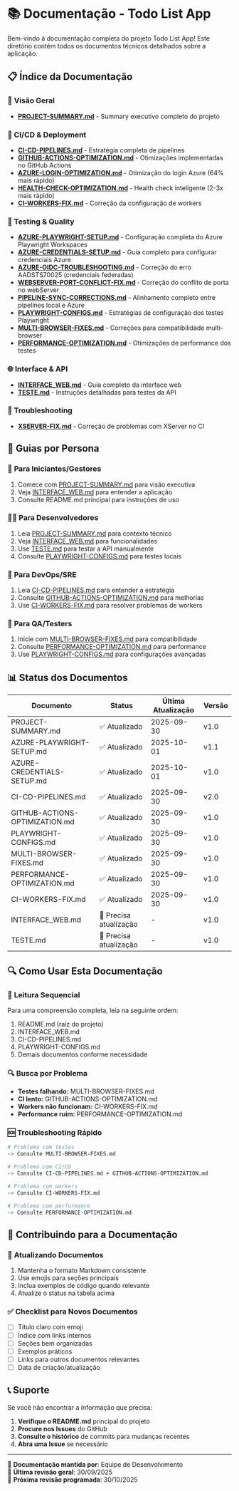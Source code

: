 # 📚 Documentação - Todo List App

Bem-vindo à documentação completa do projeto Todo List App! Este diretório contém todos os documentos técnicos detalhados sobre a aplicação.

## 📋 Índice da Documentação

### 🎯 **Visão Geral**
- **[PROJECT-SUMMARY.md](PROJECT-SUMMARY.md)** - Summary executivo completo do projeto

### 🚀 CI/CD & Deployment
- **[CI-CD-PIPELINES.md](CI-CD-PIPELINES.md)** - Estratégia completa de pipelines
- **[GITHUB-ACTIONS-OPTIMIZATION.md](GITHUB-ACTIONS-OPTIMIZATION.md)** - Otimizações implementadas no GitHub Actions
- **[AZURE-LOGIN-OPTIMIZATION.md](AZURE-LOGIN-OPTIMIZATION.md)** - Otimização do login Azure (64% mais rápido)
- **[HEALTH-CHECK-OPTIMIZATION.md](HEALTH-CHECK-OPTIMIZATION.md)** - Health check inteligente (2-3x mais rápido)
- **[CI-WORKERS-FIX.md](CI-WORKERS-FIX.md)** - Correção da configuração de workers

### 🧪 Testing & Quality
- **[AZURE-PLAYWRIGHT-SETUP.md](AZURE-PLAYWRIGHT-SETUP.md)** - Configuração completa do Azure Playwright Workspaces
- **[AZURE-CREDENTIALS-SETUP.md](AZURE-CREDENTIALS-SETUP.md)** - Guia completo para configurar credenciais Azure
- **[AZURE-OIDC-TROUBLESHOOTING.md](AZURE-OIDC-TROUBLESHOOTING.md)** - Correção do erro AADSTS70025 (credenciais federadas)
- **[WEBSERVER-PORT-CONFLICT-FIX.md](WEBSERVER-PORT-CONFLICT-FIX.md)** - Correção do conflito de porta no webServer
- **[PIPELINE-SYNC-CORRECTIONS.md](PIPELINE-SYNC-CORRECTIONS.md)** - Alinhamento completo entre pipelines local e Azure
- **[PLAYWRIGHT-CONFIGS.md](PLAYWRIGHT-CONFIGS.md)** - Estratégias de configuração dos testes Playwright
- **[MULTI-BROWSER-FIXES.md](MULTI-BROWSER-FIXES.md)** - Correções para compatibilidade multi-browser
- **[PERFORMANCE-OPTIMIZATION.md](PERFORMANCE-OPTIMIZATION.md)** - Otimizações de performance dos testes

### 🌐 Interface & API
- **[INTERFACE_WEB.md](INTERFACE_WEB.md)** - Guia completo da interface web
- **[TESTE.md](TESTE.md)** - Instruções detalhadas para testes da API

### 🔧 Troubleshooting
- **[XSERVER-FIX.md](XSERVER-FIX.md)** - Correção de problemas com XServer no CI

## 🎯 Guias por Persona

### 🎯 **Para Iniciantes/Gestores**
1. Comece com [PROJECT-SUMMARY.md](PROJECT-SUMMARY.md) para visão executiva
2. Veja [INTERFACE_WEB.md](INTERFACE_WEB.md) para entender a aplicação
3. Consulte README.md principal para instruções de uso

### 👨‍💻 **Para Desenvolvedores**
1. Leia [PROJECT-SUMMARY.md](PROJECT-SUMMARY.md) para contexto técnico
2. Veja [INTERFACE_WEB.md](INTERFACE_WEB.md) para funcionalidades
3. Use [TESTE.md](TESTE.md) para testar a API manualmente
4. Consulte [PLAYWRIGHT-CONFIGS.md](PLAYWRIGHT-CONFIGS.md) para testes locais

### 🔧 **Para DevOps/SRE**
1. Leia [CI-CD-PIPELINES.md](CI-CD-PIPELINES.md) para entender a estratégia
2. Consulte [GITHUB-ACTIONS-OPTIMIZATION.md](GITHUB-ACTIONS-OPTIMIZATION.md) para melhorias
3. Use [CI-WORKERS-FIX.md](CI-WORKERS-FIX.md) para resolver problemas de workers

### 🧪 **Para QA/Testers**
1. Inicie com [MULTI-BROWSER-FIXES.md](MULTI-BROWSER-FIXES.md) para compatibilidade
2. Consulte [PERFORMANCE-OPTIMIZATION.md](PERFORMANCE-OPTIMIZATION.md) para performance
3. Use [PLAYWRIGHT-CONFIGS.md](PLAYWRIGHT-CONFIGS.md) para configurações avançadas

## 📊 Status dos Documentos

| Documento | Status | Última Atualização | Versão |
|-----------|--------|--------------------|--------|
| PROJECT-SUMMARY.md | ✅ Atualizado | 2025-09-30 | v1.0 |
| AZURE-PLAYWRIGHT-SETUP.md | ✅ Atualizado | 2025-10-01 | v1.1 |
| AZURE-CREDENTIALS-SETUP.md | ✅ Atualizado | 2025-10-01 | v1.0 |
| CI-CD-PIPELINES.md | ✅ Atualizado | 2025-09-30 | v2.0 |
| GITHUB-ACTIONS-OPTIMIZATION.md | ✅ Atualizado | 2025-09-30 | v1.0 |
| PLAYWRIGHT-CONFIGS.md | ✅ Atualizado | 2025-09-30 | v1.0 |
| MULTI-BROWSER-FIXES.md | ✅ Atualizado | 2025-09-30 | v1.0 |
| PERFORMANCE-OPTIMIZATION.md | ✅ Atualizado | 2025-09-30 | v1.0 |
| CI-WORKERS-FIX.md | ✅ Atualizado | 2025-09-30 | v1.0 |
| INTERFACE_WEB.md | 📝 Precisa atualização | - | v1.0 |
| TESTE.md | 📝 Precisa atualização | - | v1.0 |

## 🔍 Como Usar Esta Documentação

### 📖 **Leitura Sequencial**
Para uma compreensão completa, leia na seguinte ordem:
1. README.md (raiz do projeto)
2. INTERFACE_WEB.md
3. CI-CD-PIPELINES.md
4. PLAYWRIGHT-CONFIGS.md
5. Demais documentos conforme necessidade

### 🔍 **Busca por Problema**
- **Testes falhando:** MULTI-BROWSER-FIXES.md
- **CI lento:** GITHUB-ACTIONS-OPTIMIZATION.md
- **Workers não funcionam:** CI-WORKERS-FIX.md
- **Performance ruim:** PERFORMANCE-OPTIMIZATION.md

### 🆘 **Troubleshooting Rápido**
```bash
# Problema com testes
-> Consulte MULTI-BROWSER-FIXES.md

# Problema com CI/CD
-> Consulte CI-CD-PIPELINES.md + GITHUB-ACTIONS-OPTIMIZATION.md

# Problema com workers
-> Consulte CI-WORKERS-FIX.md

# Problema com performance
-> Consulte PERFORMANCE-OPTIMIZATION.md
```

## 🤝 Contribuindo para a Documentação

### 📝 **Atualizando Documentos**
1. Mantenha o formato Markdown consistente
2. Use emojis para seções principais
3. Inclua exemplos de código quando relevante
4. Atualize o status na tabela acima

### ✅ **Checklist para Novos Documentos**
- [ ] Título claro com emoji
- [ ] Índice com links internos
- [ ] Seções bem organizadas
- [ ] Exemplos práticos
- [ ] Links para outros documentos relevantes
- [ ] Data de criação/atualização

## 📞 Suporte

Se você não encontrar a informação que precisa:

1. **Verifique o README.md** principal do projeto
2. **Procure nos Issues** do GitHub
3. **Consulte o histórico** de commits para mudanças recentes
4. **Abra uma Issue** se necessário

---

📝 **Documentação mantida por**: Equipe de Desenvolvimento  
📅 **Última revisão geral**: 30/09/2025  
🔄 **Próxima revisão programada**: 30/10/2025